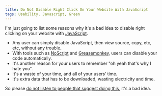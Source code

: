 ```yaml
---
title: Do Not Disable Right Click On Your Website With JavaScript
tags: Usability, Javascript, Green
---
```

I'm just going to list some reasons why it's a bad idea to disable right clicking on your website with [JavaScript](http://en.wikipedia.org/wiki/Javascript).</p>

<ul>
<li>Any user can simply disable JavaScript, then view source, copy, etc, etc, without any trouble.</li>
<li>With tools such as <a title="NoScript - Firefox Addon" rev="vote-for" rel="external" target="_blank" href="https://addons.mozilla.org/en-US/firefox/addon/722">NoScript</a> and <a title="Greasemonkey - Firefox Addon" rev="vote-for" rel="external" target="_blank" href="https://addons.mozilla.org/en-US/firefox/addon/748">Greasemonkey</a>, users can disable your code automatically.</li>
<li>It's another reason for your users to remember "oh yeah that's why I hate you".</li>
<li>It's a waste of your time, and all of your users' time.</li>
<li>It's extra data that has to be downloaded, wasting electricity and time.</li>
</ul>

<p>So please <a title="How to Disable Right Click at your site / blog" rel="external nofollow" rev="vote-against" target="_blank" href="http://tendou86.blogspot.com/2008/08/how-to-disable-right-click-at-your-site.html">do not listen to people that suggest doing this</a>, it's a bad idea.</p>
